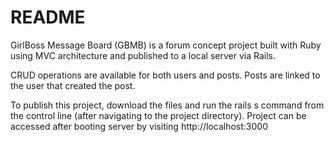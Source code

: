 # README

GirlBoss Message Board (GBMB) is a forum concept project built with Ruby using MVC architecture and published to a local server via Rails. 

CRUD operations are available for both users and posts. Posts are linked to the user that created the post. 

To publish this project, download the files and run the rails s command from the control line (after navigating to the project directory). Project can be accessed after booting server by visiting http://localhost:3000


